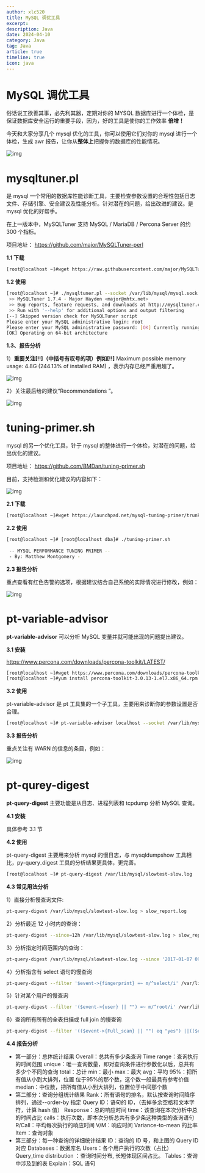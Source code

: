 ```yaml
---
author: xlc520
title: MySQL 调优工具
excerpt: 
description: Java
date: 2024-04-10
category: Java
tag: Java
article: true
timeline: true
icon: java
---
```


# MySQL 调优工具

俗话说工欲善其事，必先利其器，定期对你的 MYSQL 数据库进行一个体检，是保证数据库安全运行的重要手段，因为，好的工具是使你的工作效率
**倍增！**

今天和大家分享几个 mysql 优化的工具，你可以使用它们对你的 mysql 进行一个体检，生成 awr 报告，让你从**整体上**把握你的数据库的性能情况。

![img](https://bitbucket.org/xlc520/blogasset/raw/main/images3/b51ee07f21ac4e82b23b5b65f86f8d16noop.image_iz=58558&from=article.png)

# **mysqltuner.pl**

是 mysql 一个常用的数据库性能诊断工具，主要检查参数设置的合理性包括日志文件、存储引擎、安全建议及性能分析。针对潜在的问题，给出改进的建议。是
mysql 优化的好帮手。

在上一版本中，MySQLTuner 支持 MySQL / MariaDB / Percona Server 的约 300 个指标。

项目地址：
<https://github.com/major/MySQLTuner-perl>

**1.1 下载**

```sh
[root@localhost ~]#wget https://raw.githubusercontent.com/major/MySQLTuner-perl/master/mysqltuner.pl
```

**1.2 使用**

```sh
[root@localhost ~]# ./mysqltuner.pl --socket /var/lib/mysql/mysql.sock
 >> MySQLTuner 1.7.4 - Major Hayden <major@mhtx.net>
 >> Bug reports, feature requests, and downloads at http://mysqltuner.com/
 >> Run with '--help' for additional options and output filtering
[--] Skipped version check for MySQLTuner script
Please enter your MySQL administrative login: root
Please enter your MySQL administrative password: [OK] Currently running supported MySQL version 5.7.23
[OK] Operating on 64-bit architecture 
```

**1.3、报告分析**

1）**重要关注[!!]（**中括号有叹号的项）例如**[!!]** Maximum possible memory usage: 4.8G (244.13% of installed RAM)
，表示内存已经严重用超了。

![img](https://bitbucket.org/xlc520/blogasset/raw/main/images3/75f9620e0a374aeaac6583769fa907c9noop.image_iz=58558&from=article.jpeg)

2）关注最后给的建议“Recommendations ”。

![img](https://bitbucket.org/xlc520/blogasset/raw/main/images3/07c3573d5cda4de3800b282ad88ca7aenoop.image_iz=58558&from=article.jpeg)

# **tuning-primer.sh**

mysql 的另一个优化工具，针于 mysql 的整体进行一个体检，对潜在的问题，给出优化的建议。

项目地址：
<https://github.com/BMDan/tuning-primer.sh>

目前，支持检测和优化建议的内容如下：

![img](https://bitbucket.org/xlc520/blogasset/raw/main/images3/a659e545a6f1484f8312988281333b12noop.image_iz=58558&from=article.jpeg)

**2.1 下载**

```sh
[root@localhost ~]#wget https://launchpad.net/mysql-tuning-primer/trunk/1.6-r1/+download/tuning-primer.sh
```

**2.2 使用**

```sh
[root@localhost ~]# [root@localhost dba]# ./tuning-primer.sh 
 
 -- MYSQL PERFORMANCE TUNING PRIMER --
 - By: Matthew Montgomery -
```

**2.3 报告分析**

重点查看有红色告警的选项，根据建议结合自己系统的实际情况进行修改，例如：

![img](https://bitbucket.org/xlc520/blogasset/raw/main/images3/96253147103948d08497044ddd94ebbfnoop.image_iz=58558&from=article.jpeg)

# **pt-variable-advisor**

**pt-variable-advisor** 可以分析 MySQL 变量并就可能出现的问题提出建议。

**3.1 安装**

<https://www.percona.com/downloads/percona-toolkit/LATEST/>

```sh
[root@localhost ~]#wget https://www.percona.com/downloads/percona-toolkit/3.0.13/binary/redhat/7/x86_64/percona-toolkit-3.0.13-re85ce15-el7-x86_64-bundle.tar
[root@localhost ~]#yum install percona-toolkit-3.0.13-1.el7.x86_64.rpm 
```

**3.2 使用**

pt-variable-advisor 是 pt 工具集的一个子工具，主要用来诊断你的参数设置是否合理。

```sh
[root@localhost ~]# pt-variable-advisor localhost --socket /var/lib/mysql/mysql.sock
```

**3.3 报告分析**

重点关注有 WARN 的信息的条目，例如：

![img](https://bitbucket.org/xlc520/blogasset/raw/main/images3/a55ce3055ece478d8f0133c203f7a990noop.image_iz=58558&from=article.jpeg)

# **pt-qurey-digest**

**pt-query-digest** 主要功能是从日志、进程列表和 tcpdump 分析 MySQL 查询。

**4.1 安装**

具体参考 3.1 节

**4.2 使用**

pt-query-digest 主要用来分析 mysql 的慢日志，与 mysqldumpshow 工具相比，py-query_digest 工具的分析结果更具体，更完善。

```sh
[root@localhost ~]# pt-query-digest /var/lib/mysql/slowtest-slow.log 
```

**4.3 常见用法分析**

1）直接分析慢查询文件:

```sh
pt-query-digest /var/lib/mysql/slowtest-slow.log > slow_report.log
```

2）分析最近 12 小时内的查询：

```sh
pt-query-digest --since=12h /var/lib/mysql/slowtest-slow.log > slow_report2.log
```

3）分析指定时间范围内的查询：

```sh
pt-query-digest /var/lib/mysql/slowtest-slow.log --since '2017-01-07 09:30:00' --until '2017-01-07 10:00:00'> > slow_report3.log
```

4）分析指含有 select 语句的慢查询

```sh
pt-query-digest --filter '$event->{fingerprint} =~ m/^select/i' /var/lib/mysql/slowtest-slow.log> slow_report4.log
```

5）针对某个用户的慢查询

```sh
pt-query-digest --filter '($event->{user} || "") =~ m/^root/i' /var/lib/mysql/slowtest-slow.log> slow_report5.log
```

6）查询所有所有的全表扫描或 full join 的慢查询

```sh
pt-query-digest --filter '(($event->{Full_scan} || "") eq "yes") ||(($event->{Full_join} || "") eq "yes")' /var/lib/mysql/slowtest-slow.log> slow_report6.log
```

**4.4 报告分析**

- 第一部分：总体统计结果 Overall：总共有多少条查询 Time range：查询执行的时间范围 unique：唯一查询数量，即对查询条件进行参数化以后，总共有多少个不同的查询
  total：总计 min：最小 max：最大 avg：平均 95%：把所有值从小到大排列，位置 位于95%的那个数，这个数一般最具有参考价值
  median：中位数，把所有值从小到大排列，位置位于中间那个数
- 第二部分：查询分组统计结果 Rank：所有语句的排名，默认按查询时间降序排列，通过--order-by 指定 Query
  ID：语句的 ID，（去掉多余空格和文本字符，计算 hash 值） Response：总的响应时间 time：该查询在本次分析中总的时间占比
  calls：执行次数，即本次分析总共有多少条这种类型的查询语句 R/Call：平均每次执行的响应时间 V/M：响应时间 Variance-to-mean
  的比率
  Item：查询对象
- 第三部分：每一种查询的详细统计结果 ID：查询的 ID 号，和上图的 Query ID 对应 Databases：数据库名 Users：各个用户执行的次数（占比）
  Query_time distribution ：查询时间分布, 长短体现区间占比。 Tables：查询中涉及到的表 Explain：SQL 语句

